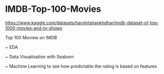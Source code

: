 # IMDB-Top-100-Movies
https://www.kaggle.com/datasets/harshitshankhdhar/imdb-dataset-of-top-1000-movies-and-tv-shows

Top 100 Moview on IMDB

~ EDA

~ Data Visualisation with Seaborn

~ Machine Learning to see how predictable the rating is based on features
